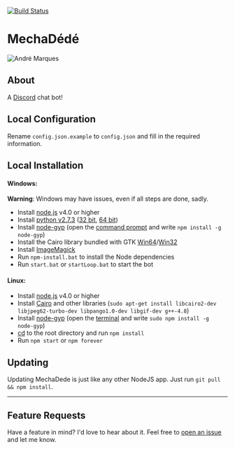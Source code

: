 [![Build Status](https://david-dm.org/lzia/mechadede.svg)](https://david-dm.org/lzia/mechadede)
# MechaDédé
![André Marques](http://ejesa.statig.com.br/bancodeimagens/9z/2j/8r/9z2j8r7jvfvu4e5axwmktm0pj.jpg)
## About
A [Discord](https://discordapp.com/) chat bot!

## Local Configuration

Rename `config.json.example` to `config.json` and fill in the required information.

## Local Installation
#### Windows:
**Warning**: Windows may have issues, even if all steps are done, sadly.

- Install [node.js](https://nodejs.org/en/) v4.0 or higher
- Install [python v2.7.3](https://www.python.org) ([32 bit](https://www.python.org/ftp/python/2.7.3/python-2.7.3.msi), [64 bit](https://www.python.org/ftp/python/2.7.3/python-2.7.3.amd64.msi))
- Install [node-gyp](https://github.com/nodejs/node-gyp) (open the [command prompt](http://windows.microsoft.com/en-us/windows/command-prompt-faq) and write `npm install -g node-gyp`)
- Install the Cairo library bundled with GTK [Win64](http://ftp.gnome.org/pub/GNOME/binaries/win64/gtk+/2.22/gtk+-bundle_2.22.1-20101229_win64.zip)/[Win32](http://ftp.gnome.org/pub/GNOME/binaries/win32/gtk+/2.24/gtk+-bundle_2.24.10-20120208_win32.zip)
- Install [ImageMagick](http://www.imagemagick.org/script/index.php)
- Run `npm-install.bat` to install the Node dependencies
- Run `start.bat` or `startLoop.bat` to start the bot

#### Linux:
- Install [node.js](https://nodejs.org/en/) v4.0 or higher
- Install [Cairo](https://cairographics.org/download/) and other libraries (`sudo apt-get install libcairo2-dev libjpeg62-turbo-dev libpango1.0-dev libgif-dev g++-4.8`)
- Install [node-gyp](https://github.com/nodejs/node-gyp) (open the [terminal](http://www.howtogeek.com/140679/beginner-geek-how-to-start-using-the-linux-terminal/) and write `sudo npm install -g node-gyp`)
- [cd](https://en.wikipedia.org/wiki/Cd_%28command%29) to the root directory and run `npm install`
- Run `npm start` or `npm forever`


## Updating

Updating MechaDede is just like any other NodeJS app. Just run `git pull && npm install`.

---

## Feature Requests

Have a feature in mind? I'd love to hear about it. Feel free to [open an issue](https://github.com/lzia/mechadede/issues/new) and let me know.
